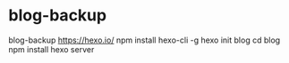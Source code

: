# blog-backup
blog-backup
https://hexo.io/
npm install hexo-cli -g
hexo init blog
cd blog
npm install
hexo server